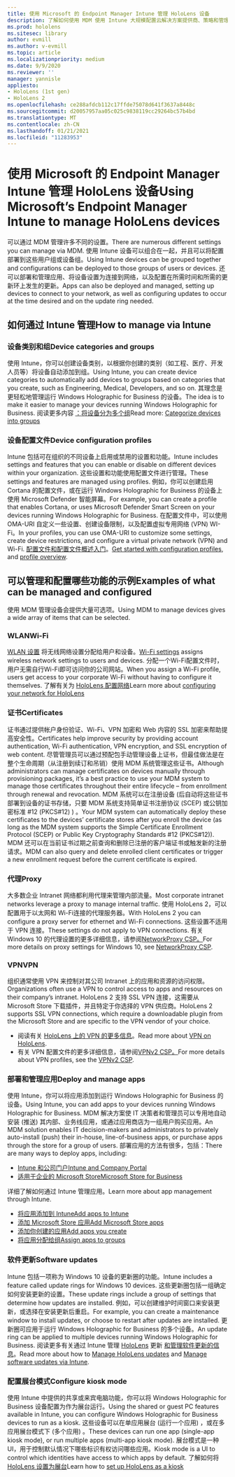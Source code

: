 ```yaml
---
title: 使用 Microsoft 的 Endpoint Manager Intune 管理 HoloLens 设备
description: 了解如何使用 MDM 使用 Intune 大规模配置云解决方案提供商、策略和管理 HoloLens 混合现实设备。
ms.prod: hololens
ms.sitesec: library
author: evmill
ms.author: v-evmill
ms.topic: article
ms.localizationpriority: medium
ms.date: 9/9/2020
ms.reviewer: ''
manager: yannisle
appliesto:
- HoloLens (1st gen)
- HoloLens 2
ms.openlocfilehash: ce288afdcb112c17ffde75078d641f3637a8448c
ms.sourcegitcommit: d20057957aa05c025c9838119cc29264bc57b4bd
ms.translationtype: MT
ms.contentlocale: zh-CN
ms.lasthandoff: 01/21/2021
ms.locfileid: "11283953"
---
```

# <span data-ttu-id="27fd9-103">使用 Microsoft 的 Endpoint Manager Intune 管理 HoloLens 设备</span><span class="sxs-lookup"><span data-stu-id="27fd9-103">Using Microsoft’s Endpoint Manager Intune to manage HoloLens devices</span></span>

<span data-ttu-id="27fd9-104">可以通过 MDM 管理许多不同的设置。</span><span class="sxs-lookup"><span data-stu-id="27fd9-104">There are numerous different settings you can manage via MDM.</span></span> <span data-ttu-id="27fd9-105">使用 Intune 设备可以组合在一起，并且可以将配置部署到这些用户组或设备组。</span><span class="sxs-lookup"><span data-stu-id="27fd9-105">Using Intune devices can be grouped together and configurations can be deployed to those groups of users or devices.</span></span> <span data-ttu-id="27fd9-106">还可以部署和管理应用、将设备设置为连接到网络，以及配置在所需时间和所需的更新环上发生的更新。</span><span class="sxs-lookup"><span data-stu-id="27fd9-106">Apps can also be deployed and managed, setting up devices to connect to your network, as well as configuring updates to occur at the time desired and on the update ring needed.</span></span> 

## <span data-ttu-id="27fd9-107">如何通过 Intune 管理</span><span class="sxs-lookup"><span data-stu-id="27fd9-107">How to manage via Intune</span></span>

### <span data-ttu-id="27fd9-108">设备类别和组</span><span class="sxs-lookup"><span data-stu-id="27fd9-108">Device categories and groups</span></span>
<span data-ttu-id="27fd9-109">使用 Intune，你可以创建设备类别，以根据你创建的类别（如工程、医疗、开发人员等）将设备自动添加到组。</span><span class="sxs-lookup"><span data-stu-id="27fd9-109">Using Intune, you can create device categories to automatically add devices to groups based on categories that you create, such as Engineering, Medical, Developers, and so on.</span></span> <span data-ttu-id="27fd9-110">其理念是更轻松地管理运行 Windows Holographic for Business 的设备。</span><span class="sxs-lookup"><span data-stu-id="27fd9-110">The idea is to make it easier to manage your devices running Windows Holographic for Business.</span></span>
<span data-ttu-id="27fd9-111">阅读更多内容 [：将设备分为多个组](https://docs.microsoft.com/mem/intune/enrollment/device-group-mapping)</span><span class="sxs-lookup"><span data-stu-id="27fd9-111">Read more: [Categorize devices into groups](https://docs.microsoft.com/mem/intune/enrollment/device-group-mapping)</span></span>

### <span data-ttu-id="27fd9-112">设备配置文件</span><span class="sxs-lookup"><span data-stu-id="27fd9-112">Device configuration profiles</span></span>
<span data-ttu-id="27fd9-113">Intune 包括可在组织的不同设备上启用或禁用的设置和功能。</span><span class="sxs-lookup"><span data-stu-id="27fd9-113">Intune includes settings and features that you can enable or disable on different devices within your organization.</span></span> <span data-ttu-id="27fd9-114">这些设置和功能使用配置文件进行管理。</span><span class="sxs-lookup"><span data-stu-id="27fd9-114">These settings and features are managed using profiles.</span></span> <span data-ttu-id="27fd9-115">例如，你可以创建启用 Cortana 的配置文件，或在运行 Windows Holographic for Business 的设备上使用 Microsoft Defender 智能屏幕。</span><span class="sxs-lookup"><span data-stu-id="27fd9-115">For example, you can create a profile that enables Cortana, or uses Microsoft Defender Smart Screen on your devices running Windows Holographic for Business.</span></span>
<span data-ttu-id="27fd9-116">在配置文件中，可以使用 OMA-URI 自定义一些设置、创建设备限制，以及配置虚拟专用网络 (VPN) WI-Fi。</span><span class="sxs-lookup"><span data-stu-id="27fd9-116">In your profiles, you can use OMA-URI to customize some settings, create device restrictions, and configure a virtual private network (VPN) and Wi-Fi.</span></span>
<span data-ttu-id="27fd9-117">[配置文件和配置文件概述](https://docs.microsoft.com/mem/intune/configuration/device-profiles)[入门](https://docs.microsoft.com/mem/intune/configuration/device-profile-create)。</span><span class="sxs-lookup"><span data-stu-id="27fd9-117">[Get started with configuration profiles](https://docs.microsoft.com/mem/intune/configuration/device-profiles), and [profile overview](https://docs.microsoft.com/mem/intune/configuration/device-profile-create).</span></span>

## <span data-ttu-id="27fd9-118">可以管理和配置哪些功能的示例</span><span class="sxs-lookup"><span data-stu-id="27fd9-118">Examples of what can be managed and configured</span></span>

<span data-ttu-id="27fd9-119">使用 MDM 管理设备会提供大量可选项。</span><span class="sxs-lookup"><span data-stu-id="27fd9-119">Using MDM to manage devices gives a wide array of items that can be selected.</span></span> 

### <span data-ttu-id="27fd9-120">WLAN</span><span class="sxs-lookup"><span data-stu-id="27fd9-120">Wi-Fi</span></span>
<span data-ttu-id="27fd9-121">[WLAN 设置](https://docs.microsoft.com/mem/intune/configuration/wi-fi-settings-configure) 将无线网络设置分配给用户和设备。</span><span class="sxs-lookup"><span data-stu-id="27fd9-121">[Wi-Fi settings](https://docs.microsoft.com/mem/intune/configuration/wi-fi-settings-configure) assigns wireless network settings to users and devices.</span></span> <span data-ttu-id="27fd9-122">分配一个Wi-Fi配置文件时，用户无需自行Wi-Fi即可访问你的公司网站。</span><span class="sxs-lookup"><span data-stu-id="27fd9-122">When you assign a Wi-Fi profile, users get access to your corporate Wi-Fi without having to configure it themselves.</span></span>
<span data-ttu-id="27fd9-123">了解有关为 [HoloLens 配置网络](hololens-commercial-infrastructure.md)</span><span class="sxs-lookup"><span data-stu-id="27fd9-123">Learn more about [configuring your network for HoloLens](hololens-commercial-infrastructure.md)</span></span>

### <span data-ttu-id="27fd9-124">证书</span><span class="sxs-lookup"><span data-stu-id="27fd9-124">Certificates</span></span>
<span data-ttu-id="27fd9-125">证书通过提供帐户身份验证、Wi-Fi、VPN 加密和 Web 内容的 SSL 加密来帮助提高安全性。</span><span class="sxs-lookup"><span data-stu-id="27fd9-125">Certificates help improve security by providing account authentication, Wi-Fi authentication, VPN encryption, and SSL encryption of web content.</span></span> <span data-ttu-id="27fd9-126">尽管管理员可以通过预配包手动管理设备上证书，但最佳做法是在整个生命周期（从注册到续订和吊销）使用 MDM 系统管理这些证书。</span><span class="sxs-lookup"><span data-stu-id="27fd9-126">Although administrators can manage certificates on devices manually through provisioning packages, it’s a best practice to use your MDM system to manage those certificates throughout their entire lifecycle – from enrollment through renewal and revocation.</span></span> <span data-ttu-id="27fd9-127">MDM 系统可以在注册设备 (后自动将这些证书部署到设备的证书存储，只要 MDM 系统支持简单证书注册协议 (SCEP) 或公钥加密标准 #12 (PKCS#12) ) 。</span><span class="sxs-lookup"><span data-stu-id="27fd9-127">Your MDM system can automatically deploy these certificates to the devices’ certificate stores after you enroll the device (as long as the MDM system supports the Simple Certificate Enrollment Protocol (SCEP) or Public Key Cryptography Standards #12 (PKCS#12)).</span></span> <span data-ttu-id="27fd9-128">MDM 还可以在当前证书过期之前查询和删除已注册的客户端证书或触发新的注册请求。</span><span class="sxs-lookup"><span data-stu-id="27fd9-128">MDM can also query and delete enrolled client certificates or trigger a new enrollment request before the current certificate is expired.</span></span> 

### <span data-ttu-id="27fd9-129">代理</span><span class="sxs-lookup"><span data-stu-id="27fd9-129">Proxy</span></span>
<span data-ttu-id="27fd9-130">大多数企业 Intranet 网络都利用代理来管理内部流量。</span><span class="sxs-lookup"><span data-stu-id="27fd9-130">Most corporate intranet networks leverage a proxy to manage internal traffic.</span></span> <span data-ttu-id="27fd9-131">使用 HoloLens 2，可以配置用于以太网和 Wi-Fi连接的代理服务器。</span><span class="sxs-lookup"><span data-stu-id="27fd9-131">With HoloLens 2 you can configure a proxy server for ethernet and Wi-Fi connections.</span></span> <span data-ttu-id="27fd9-132">这些设置不适用于 VPN 连接。</span><span class="sxs-lookup"><span data-stu-id="27fd9-132">These settings do not apply to VPN connections.</span></span> <span data-ttu-id="27fd9-133">有关 Windows 10 的代理设置的更多详细信息，请参阅[NetworkProxy CSP。](https://docs.microsoft.com/windows/client-management/mdm/networkproxy-csp)</span><span class="sxs-lookup"><span data-stu-id="27fd9-133">For more details on proxy settings for Windows 10, see [NetworkProxy CSP](https://docs.microsoft.com/windows/client-management/mdm/networkproxy-csp).</span></span>

### <span data-ttu-id="27fd9-134">VPN</span><span class="sxs-lookup"><span data-stu-id="27fd9-134">VPN</span></span>
<span data-ttu-id="27fd9-135">组织通常使用 VPN 来控制对其公司 Intranet 上的应用和资源的访问权限。</span><span class="sxs-lookup"><span data-stu-id="27fd9-135">Organizations often use a VPN to control access to apps and resources on their company’s intranet.</span></span> <span data-ttu-id="27fd9-136">HoloLens 2 支持 SSL VPN 连接，这需要从 Microsoft Store 下载插件，并且特定于你选择的 VPN 供应商。</span><span class="sxs-lookup"><span data-stu-id="27fd9-136">HoloLens 2 supports SSL VPN connections, which require a downloadable plugin from the Microsoft Store and are specific to the VPN vendor of your choice.</span></span> 
- <span data-ttu-id="27fd9-137">阅读有关 [HoloLens 上的 VPN 的更多信息](hololens-network.md#vpn)。</span><span class="sxs-lookup"><span data-stu-id="27fd9-137">Read more about [VPN on HoloLens](hololens-network.md#vpn).</span></span>
- <span data-ttu-id="27fd9-138">有关 VPN 配置文件的更多详细信息，请参阅[VPNv2 CSP。](https://docs.microsoft.com/windows/client-management/mdm/vpnv2-csp)</span><span class="sxs-lookup"><span data-stu-id="27fd9-138">For more details about VPN profiles, see the [VPNv2 CSP](https://docs.microsoft.com/windows/client-management/mdm/vpnv2-csp).</span></span>

### <span data-ttu-id="27fd9-139">部署和管理应用</span><span class="sxs-lookup"><span data-stu-id="27fd9-139">Deploy and manage apps</span></span>
<span data-ttu-id="27fd9-140">使用 Intune，你可以将应用添加到运行 Windows Holographic for Business 的设备。</span><span class="sxs-lookup"><span data-stu-id="27fd9-140">Using Intune, you can add apps to your devices running Windows Holographic for Business.</span></span> <span data-ttu-id="27fd9-141">MDM 解决方案使 IT 决策者和管理员可以专用地自动安装 (推送) 其内部、业务线应用，或通过应用商店为一组用户购买应用。</span><span class="sxs-lookup"><span data-stu-id="27fd9-141">An MDM solution enables IT decision-makers and administrators to privately auto-install (push) their in-house, line-of-business apps, or purchase apps through the store for a group of users.</span></span> <span data-ttu-id="27fd9-142">部署应用的方法有很多，包括：</span><span class="sxs-lookup"><span data-stu-id="27fd9-142">There are many ways to deploy apps, including:</span></span>
-   [<span data-ttu-id="27fd9-143">Intune 和公司门户</span><span class="sxs-lookup"><span data-stu-id="27fd9-143">Intune and Company Portal</span></span>]( app-deploy-intune.md)
-   [<span data-ttu-id="27fd9-144">适用于企业的 Microsoft Store</span><span class="sxs-lookup"><span data-stu-id="27fd9-144">Microsoft Store for Business</span></span>]( app-deploy-store-business.md)

<span data-ttu-id="27fd9-145">详细了解如何通过 Intune 管理应用。</span><span class="sxs-lookup"><span data-stu-id="27fd9-145">Learn more about app management through Intune.</span></span>
-   [<span data-ttu-id="27fd9-146">将应用添加到 Intune</span><span class="sxs-lookup"><span data-stu-id="27fd9-146">Add apps to Intune</span></span>](https://docs.microsoft.com/mem/intune/apps/apps-add)
-   [<span data-ttu-id="27fd9-147">添加 Microsoft Store 应用</span><span class="sxs-lookup"><span data-stu-id="27fd9-147">Add Microsoft Store apps</span></span>](https://docs.microsoft.com/mem/intune/apps/store-apps-windows)
-   [<span data-ttu-id="27fd9-148">添加你创建的应用</span><span class="sxs-lookup"><span data-stu-id="27fd9-148">Add apps you create</span></span>](https://docs.microsoft.com/mem/intune/apps/lob-apps-windows)
- [<span data-ttu-id="27fd9-149">将应用分配给组</span><span class="sxs-lookup"><span data-stu-id="27fd9-149">Assign apps to groups</span></span>](https://docs.microsoft.com/mem/intune/apps/apps-deploy)

### <span data-ttu-id="27fd9-150">软件更新</span><span class="sxs-lookup"><span data-stu-id="27fd9-150">Software updates</span></span>
<span data-ttu-id="27fd9-151">Intune 包括一项称为 Windows 10 设备的更新圈的功能。</span><span class="sxs-lookup"><span data-stu-id="27fd9-151">Intune includes a feature called update rings for Windows 10 devices.</span></span> <span data-ttu-id="27fd9-152">这些更新圈包括一组确定如何安装更新的设置。</span><span class="sxs-lookup"><span data-stu-id="27fd9-152">These update rings include a group of settings that determine how updates are installed.</span></span> <span data-ttu-id="27fd9-153">例如，可以创建维护时间窗口来安装更新，或选择在安装更新后重启。</span><span class="sxs-lookup"><span data-stu-id="27fd9-153">For example, you can create a maintenance window to install updates, or choose to restart after updates are installed.</span></span> <span data-ttu-id="27fd9-154">更新圈可应用于运行 Windows Holographic for Business 的多个设备。</span><span class="sxs-lookup"><span data-stu-id="27fd9-154">An update ring can be applied to multiple devices running Windows Holographic for Business.</span></span>
<span data-ttu-id="27fd9-155">阅读更多有关通过 Intune 管理 [HoloLens](hololens-updates.md) 更新 [和管理软件更新的信息](https://docs.microsoft.com/mem/intune/protect/windows-update-for-business-configure)。</span><span class="sxs-lookup"><span data-stu-id="27fd9-155">Read more about how to [Manage HoloLens updates](hololens-updates.md) and [Manage software updates via Intune](https://docs.microsoft.com/mem/intune/protect/windows-update-for-business-configure).</span></span>

### <span data-ttu-id="27fd9-156">配置展台模式</span><span class="sxs-lookup"><span data-stu-id="27fd9-156">Configure kiosk mode</span></span>
<span data-ttu-id="27fd9-157">使用 Intune 中提供的共享或来宾电脑功能，你可以将 Windows Holographic for Business 设备配置为作为展台运行。</span><span class="sxs-lookup"><span data-stu-id="27fd9-157">Using the shared or guest PC features available in Intune, you can configure Windows Holographic for Business devices to run as a kiosk.</span></span> <span data-ttu-id="27fd9-158">这些设备可以在单应用展台 (运行一个应用) ，或在多应用展台模式下 (多个应用) 。</span><span class="sxs-lookup"><span data-stu-id="27fd9-158">These devices can run one app (single-app kiosk mode), or run multiple apps (multi-app kiosk mode).</span></span> <span data-ttu-id="27fd9-159">展台模式是一种 UI，用于控制默认情况下哪些标识有权访问哪些应用。</span><span class="sxs-lookup"><span data-stu-id="27fd9-159">Kiosk mode is a UI to control which identities have access to which apps by default.</span></span>
<span data-ttu-id="27fd9-160">了解如何将 [HoloLens 设置为展台]( hololens-kiosk.md)</span><span class="sxs-lookup"><span data-stu-id="27fd9-160">Learn how to [set up HoloLens as a kiosk]( hololens-kiosk.md)</span></span>

